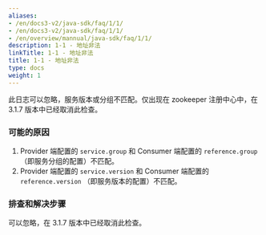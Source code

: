 ```yaml
---
aliases:
- /en/docs3-v2/java-sdk/faq/1/1/
- /en/docs3-v2/java-sdk/faq/1/1/
- /en/overview/mannual/java-sdk/faq/1/1/
description: 1-1 - 地址非法
linkTitle: 1-1 - 地址非法
title: 1-1 - 地址非法
type: docs
weight: 1
---
```







此日志可以忽略，服务版本或分组不匹配。仅出现在 zookeeper 注册中心中，在 3.1.7 版本中已经取消此检查。

### 可能的原因
1. Provider 端配置的 `service.group` 和 Consumer 端配置的 `reference.group` （即服务分组的配置）不匹配。 
2. Provider 端配置的 `service.version` 和 Consumer 端配置的 `reference.version` （即服务版本的配置）不匹配。 

### 排查和解决步骤
可以忽略，在 3.1.7 版本中已经取消此检查。
